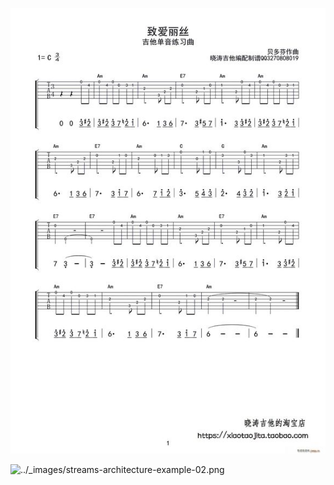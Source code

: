 ![image](https://github.com/sunwsong/StackDoc/raw/master/d1.jpg)

![../_images/streams-architecture-example-02.png](https://docs.confluent.io/current/_images/streams-architecture-example-02.png)
<!--stackedit_data:
eyJoaXN0b3J5IjpbLTQzOTA2OTc3OSwzMjc3MDgyODksLTE3ND
M0NjQ0NjldfQ==
-->